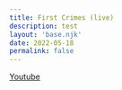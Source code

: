 ```yaml
---
title: First Crimes (live)
description: test
layout: 'base.njk'
date: 2022-05-18
permalink: false
---
```


[Youtube](https://www.youtube.com/watch?v=YmZjvATT4iA)